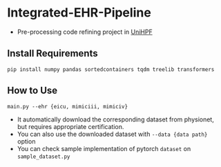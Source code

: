 # Integrated-EHR-Pipeline
- Pre-processing code refining project in [UniHPF](https://arxiv.org/abs/2207.09858)

## Install Requirements
```
pip install numpy pandas sortedcontainers tqdm treelib transformers
```
## How to Use
```
main.py --ehr {eicu, mimiciii, mimiciv}
```
- It automatically download the corresponding dataset from physionet, but requires appropriate certification.
- You can also use the downloaded dataset with `--data {data path}` option
- You can check sample implementation of pytorch `dataset` on `sample_dataset.py`
